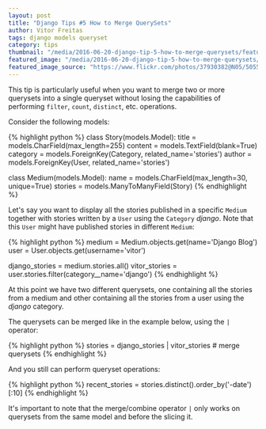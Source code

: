 ```yaml
---
layout: post
title: "Django Tips #5 How to Merge QuerySets"
author: Vitor Freitas
tags: django models queryset
category: tips
thumbnail: "/media/2016-06-20-django-tip-5-how-to-merge-querysets/featured-post-image.jpg"
featured_image: "/media/2016-06-20-django-tip-5-how-to-merge-querysets/featured-post-image.jpg"
featured_image_source: "https://www.flickr.com/photos/37930382@N05/5055991764/"
---
```


This tip is particularly useful when you want to merge two or more querysets into a single queryset without losing
the capabilities of performing `filter`, `count`, `distinct`, etc. operations.

Consider the following models:

{% highlight python %}
class Story(models.Model):
    title = models.CharField(max_length=255)
    content = models.TextField(blank=True)
    category = models.ForeignKey(Category, related_name='stories')
    author = models.ForeignKey(User, related_name='stories')

class Medium(models.Model):
    name = models.CharField(max_length=30, unique=True)
    stories = models.ManyToManyField(Story)
{% endhighlight %}

Let's say you want to display all the stories published in a specific `Medium` together with stories written by a
`User` using the `Category` _django_. Note that this `User` might have published stories in different `Medium`:

{% highlight python %}
medium = Medium.objects.get(name='Django Blog')
user = User.objects.get(username='vitor')

django_stories = medium.stories.all()
vitor_stories = user.stories.filter(category__name='django')
{% endhighlight %}

At this point we have two different querysets, one containing all the stories from a medium and other containing all
the stories from a user using the _django_ category.

The querysets can be merged like in the example below, using the `|` operator:

{% highlight python %}
stories = django_stories | vitor_stories  # merge querysets
{% endhighlight %}

And you still can perform queryset operations:

{% highlight python %}
recent_stories = stories.distinct().order_by('-date')[:10]
{% endhighlight %}

It's important to note that the merge/combine operator `|` only works on querysets from the same model and before the
slicing it.
